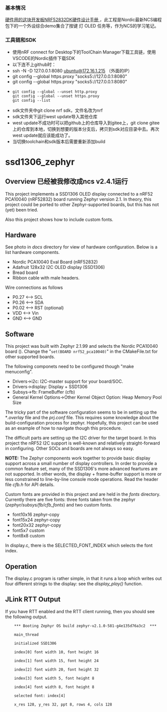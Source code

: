 ### 基本情况

[硬件用的这块开发板NRF52832DK硬件设计手册 ](http://doc.iotxx.com/NRF52832DK%E7%A1%AC%E4%BB%B6%E8%AE%BE%E8%AE%A1%E6%89%8B%E5%86%8C) ，此工程是Nordic最新NCS编程包下的一个外设综合demo集合了按键 灯 OLED 任务等，作为NCS的学习笔记。

### 工具链和SDK

* 使用nRF connect for Desktop下的ToolChain Manager下载工具链，使用VSCODE的Nordic插件下载SDK
* 以下连不上github时：
* ssh -N -D 127.0.0.1:8080 ubuntu@172.16.1.215    （外面的IP）
* git config --global https.proxy "socks5://127.0.0.1:8080"
* git config --global https.proxy "socks5://127.0.0.1:8080"
* ```取消
  git config --global --unset http.proxy
  git config --global --unset https.proxy
  git config --list
  ```
* sdk文件夹中git clone nrf sdk，文件名改为nrf
* sdk文件夹下运行west update导入其他仓库
* west update不成功时可以把github上的仓库导入到gitee上，git clone gitee上的仓库到本地，切换到想要的版本分支后，拷贝到sdk对应目录中去。再次west update就应该能成功了。
* 当切换toolchain和sdk版本后需要重新添加build

# ssd1306_zephyr

## Overview 已经被我修改成ncs v2.4.1运行

This project implements a SSD1306 OLED display connected to a nRF52 PCA10040 (nRF52832) board running Zephyr version 2.1.
In theory, this project could be ported to other Zephyr-supported boards, but this has not (yet) been tried.

Also this project shows how to include custom fonts.

## Hardware

See photo in *docs* directory for view of hardware configuration.
Below is a list hardware components.

* Nordic PCA10040 Eval Board (nRF52832)
* Adafruit 128x32 I2C OLED display (SSD1306)
* Bread board
* Ribbon cable with male headers.

Wire connections as follows

* P0.27 <--> SCL
* P0.26 <--> SDA
* P0.02 <--> RST  (optional)
* VDD   <--> Vin
* GND   <--> GND

## Software

This project was built with Zephyr 2.1.99 and selects the Nordic PCA10040 board ().
Change the "`set(BOARD nrf52_pca10040)`" in the CMakeFile.txt for other supported boards.

The following componets need to be configured though "make menuconfig".

* Drivers->i2c: I2C-master support for your board/SOC.
* Drivers->display: Display + SSD1306
* Subsys->fb: FrameBuffer (cfb)
* General Kernel Options->Other Kernel Object Option: Heap Memory Pool Size

The tricky part of the software configuration seems to be in setting up the **.overlay* file and the *prj.conf* file.  This requires some knowledge about the build-configuration process for zephyr.
Hopefully, this project can be used as an example of how to navigate though this procedure.

The difficult parts are setting up the I2C driver for the target board. In this project the nRF52 I2C support is well-known and relatively straight-forward in configuring.  Other SOCs and boards are not always so easy.

**NOTE:** The Zephyr components work together to provide basic display support across a small number of display controllers. In order to provide a common feature set, many of the SSD1306's more advanced feartures are not supported. In other words, the display + frame-buffer support is more or less constrained to line-by-line console mode operations.  Read the header file *cfb.h* for API details.

Custom fonts are provided in this project and are held in the *fonts* directory. Currently there are five fonts: three fonts taken from the zephyr (*zephyr/subsys/fb/cfb_fonts*) and two custom fonts.

* font10x16  zephyr-copy
* font15x24  zephyr-copy
* font20x32  zephyr-copy
* font5x7 custom
* font8x8 custom

In display.c, there is the SELECTED_FONT_INDEX which selects the font index.

## Operation

The display.c program is rather simple, in that it runs a loop which writes out four different strings to the display: see the *display_play()* function.

## JLink RTT Output

If you have RTT enabled and the RTT client running, then you should see the following output.

```
    *** Booting Zephyr OS build zephyr-v2.1.0-581-g4e135d76a3c2  ***

    main_thread

    initialized SSD1306

    index[0] font width 10, font height 16

    index[1] font width 15, font height 24

    index[2] font width 20, font height 32

    index[3] font width 5, font height 8

    index[4] font width 8, font height 8

    selected font: index[4]

    x_res 128, y_res 32, ppt 8, rows 4, cols 128
```
